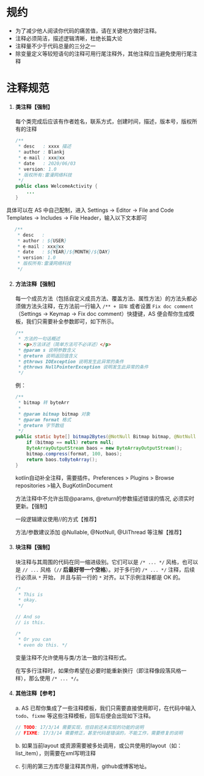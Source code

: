 # 规约

- 为了减少他人阅读你代码的痛苦值，请在关键地方做好注释。
- 注释必须简洁，描述逻辑清晰，杜绝长篇大论
- 注释量不少于代码总量的三分之一
- 除变量定义等较短语句的注释可用行尾注释外，其他注释应当避免使用行尾注释



# 注释规范

1. #### 类注释【强制】

   每个类完成后应该有作者姓名，联系方式，创建时间，描述，版本号，版权所有的注释

   ```java
   /**
    * desc   : xxxx 描述
    * author : Blankj
    * e-mail : xxx@xx
    * date   : 2020/06/03
    * version: 1.0
    * 版权所有:雷漫网络科技
    */
   public class WelcomeActivity {
       ...
   }
   ```
   

具体可以在 AS 中自己配制，进入 Settings -> Editor -> File and Code Templates -> Includes -> File Header，输入以下文本即可

```java
   /**
    * desc   :
    * author : ${USER}
    * e-mail : xxx@xx
    * date   : ${YEAR}/${MONTH}/${DAY}
    * version: 1.0
    * 版权所有:雷漫网络科技
    */
```

   

2. #### 方法注释【强制】

   每一个成员方法（包括自定义成员方法、覆盖方法、属性方法）的方法头都必须做方法头注释，在方法前一行输入 `/** + 回车` 或者设置 `Fix doc comment`（Settings -> Keymap -> Fix doc comment）快捷键，AS 便会帮你生成模板，我们只需要补全参数即可，如下所示。

   ```java
   /**
    * 方法的一句话概述
    * <p>方法详述（简单方法可不必详述）</p>
    * @param s 说明参数含义
    * @return 说明返回值含义
    * @throws IOException 说明发生此异常的条件
    * @throws NullPointerException 说明发生此异常的条件
    */
   ```

   例：

   ```java
   /**
    * bitmap 转 byteArr
    *
    * @param bitmap bitmap 对象
    * @param format 格式
    * @return 字节数组
    */
   public static byte[] bitmap2Bytes(@NotNull Bitmap bitmap, @NotNull CompressFormat format) {
       if (bitmap == null) return null;
       ByteArrayOutputStream baos = new ByteArrayOutputStream();
       bitmap.compress(format, 100, baos);
       return baos.toByteArray();
   }
   ```

   kotlin自动补全注释，需要插件。Preferences  >  Plugins > Browse repositories >输入 BugKotlinDocument

   方法注释中不允许出现@params, @return的参数描述错误的情况, 必须实时更新。【强制】

   一段逻辑建议使用//的方式【推荐】

   方法/参数建议添加 @Nullable, @NotNull, @UiThread 等注解【推荐】

   

3. #### 块注释【强制】

   块注释与其周围的代码在同一缩进级别。它们可以是 `/* ... */` 风格，也可以是 `// ...` 风格（**`//` 后最好带一个空格**）。对于多行的 `/* ... */` 注释，后续行必须从 `*` 开始， 并且与前一行的 `*` 对齐。以下示例注释都是 OK 的。

   ```java
   /*
    * This is
    * okay.
    */
   
   // And so
   // is this.
   
   /* 
    * Or you can
    * even do this. */
   ```

   变量注释不允许使用与类/方法一致的注释形式。

   在写多行注释时，如果你希望在必要时能重新换行（即注释像段落风格一样），那么使用 `/* ... */`。

   

4. #### 其他注释【参考】

   a. AS 已帮你集成了一些注释模板，我们只需要直接使用即可，在代码中输入 `todo`、`fixme` 等这些注释模板，回车后便会出现如下注释。

   ```java
   // TODO: 17/3/14 需要实现，但目前还未实现的功能的说明
   // FIXME: 17/3/14 需要修正，甚至代码是错误的，不能工作，需要修复的说明
   ```

   b. 如果当前layout 或资源需要被多处调用，或公共使用的layout（如：list_item），则需要在xml写明注释

   c. 引用的第三方库尽量注释其作用，github或博客地址。

